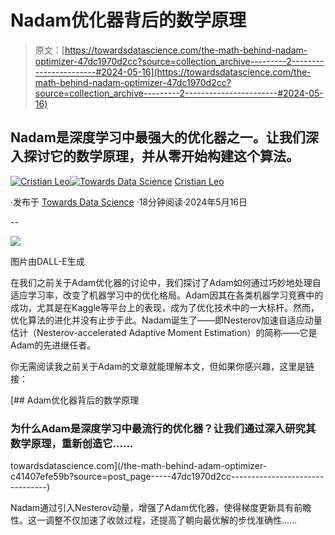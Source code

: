 # Nadam优化器背后的数学原理

> 原文：[https://towardsdatascience.com/the-math-behind-nadam-optimizer-47dc1970d2cc?source=collection_archive---------2-----------------------#2024-05-16](https://towardsdatascience.com/the-math-behind-nadam-optimizer-47dc1970d2cc?source=collection_archive---------2-----------------------#2024-05-16)

## Nadam是深度学习中最强大的优化器之一。让我们深入探讨它的数学原理，并从零开始构建这个算法。

[](https://medium.com/@cristianleo120?source=post_page---byline--47dc1970d2cc--------------------------------)[![Cristian Leo](../Images/99074292e7dfda50cf50a790b8deda79.png)](https://medium.com/@cristianleo120?source=post_page---byline--47dc1970d2cc--------------------------------)[](https://towardsdatascience.com/?source=post_page---byline--47dc1970d2cc--------------------------------)[![Towards Data Science](../Images/a6ff2676ffcc0c7aad8aaf1d79379785.png)](https://towardsdatascience.com/?source=post_page---byline--47dc1970d2cc--------------------------------) [Cristian Leo](https://medium.com/@cristianleo120?source=post_page---byline--47dc1970d2cc--------------------------------)

·发布于 [Towards Data Science](https://towardsdatascience.com/?source=post_page---byline--47dc1970d2cc--------------------------------) ·18分钟阅读·2024年5月16日

--

![](../Images/65e6eaad6e0391dc9ba46b0a4e1451f6.png)

图片由DALL-E生成

在我们之前关于Adam优化器的讨论中，我们探讨了Adam如何通过巧妙地处理自适应学习率，改变了机器学习中的优化格局。Adam因其在各类机器学习竞赛中的成功，尤其是在Kaggle等平台上的表现，成为了优化技术中的一大标杆。然而，优化算法的进化并没有止步于此。Nadam诞生了——即Nesterov加速自适应动量估计（Nesterov-accelerated Adaptive Moment Estimation）的简称——它是Adam的先进继任者。

你无需阅读我之前关于Adam的文章就能理解本文，但如果你感兴趣，这里是链接：

[](/the-math-behind-adam-optimizer-c41407efe59b?source=post_page-----47dc1970d2cc--------------------------------) [## Adam优化器背后的数学原理

### 为什么Adam是深度学习中最流行的优化器？让我们通过深入研究其数学原理，重新创造它……

towardsdatascience.com](/the-math-behind-adam-optimizer-c41407efe59b?source=post_page-----47dc1970d2cc--------------------------------)

Nadam通过引入Nesterov动量，增强了Adam优化器，使得梯度更新具有前瞻性。这一调整不仅加速了收敛过程，还提高了朝向最优解的步伐准确性……
